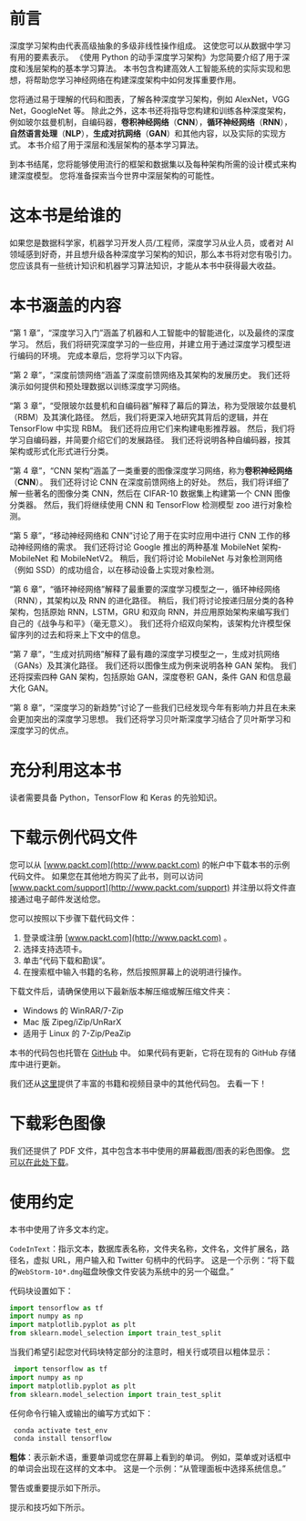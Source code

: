 # 前言

深度学习架构由代表高级抽象的多级非线性操作组成。 这使您可以从数据中学习有用的要素表示。 《使用 Python 的动手深度学习架构》为您简要介绍了用于深度和浅层架构的基本学习算法。 本书包含构建高效人工智能系统的实际实现和思想，将帮助您学习神经网络在构建深度架构中如何发挥重要作用。

您将通过易于理解的代码和图表，了解各种深度学习架构，例如 AlexNet，VGG Net，GoogleNet 等。 除此之外，这本书还将指导您构建和训练各种深度架构，例如玻尔兹曼机制，自编码器，**卷积神经网络**（**CNN**），**循环神经网络**（**RNN**），**自然语言处理**（**NLP**），**生成对抗网络**（**GAN**）和其他内容，以及实际的实现方式。 本书介绍了用于深层和浅层架构的基本学习算法。

到本书结尾，您将能够使用流行的框架和数据集以及每种架构所需的设计模式来构建深度模型。 您将准备探索当今世界中深层架构的可能性。

# 这本书是给谁的

如果您是数据科学家，机器学习开发人员/工程师，深度学习从业人员，或者对 AI 领域感到好奇，并且想升级各种深度学习架构的知识，那么本书将对您有吸引力。 您应该具有一些统计知识和机器学习算法知识，才能从本书中获得最大收益。

# 本书涵盖的内容

“第 1 章”，“深度学习入门”涵盖了机器和人工智能中的智能进化，以及最终的深度学习。 然后，我们将研究深度学习的一些应用，并建立用于通过深度学习模型进行编码的环境。 完成本章后，您将学习以下内容。

“第 2 章”，“深度前馈网络”涵盖了深度前馈网络及其架构的发展历史。 我们还将演示如何提供和预处理数据以训练深度学习网络。

“第 3 章”，“受限玻尔兹曼机和自编码器”解释了幕后的算法，称为受限玻尔兹曼机（RBM）及其演化路径。 然后，我们将更深入地研究其背后的逻辑，并在 TensorFlow 中实现 RBM。 我们还将应用它们来构建电影推荐器。 然后，我们将学习自编码器，并简要介绍它们的发展路径。 我们还将说明各种自编码器，按其架构或形式化形式进行分类。

“第 4 章”，“CNN 架构”涵盖了一类重要的图像深度学习网络，称为**卷积神经网络**（**CNN**）。 我们还将讨论 CNN 在深度前馈网络上的好处。 然后，我们将详细了解一些著名的图像分类 CNN，然后在 CIFAR-10 数据集上构建第一个 CNN 图像分类器。 然后，我们将继续使用 CNN 和 TensorFlow 检测模型 zoo 进行对象检测。

“第 5 章”，“移动神经网络和 CNN”讨论了用于在实时应用中进行 CNN 工作的移动神经网络的需求。 我们还将讨论 Google 推出的两种基准 MobileNet 架构-MobileNet 和 MobileNetV2。 稍后，我们将讨论 MobileNet 与对象检测网络（例如 SSD）的成功组合，以在移动设备上实现对象检测。

“第 6 章”，“循环神经网络”解释了最重要的深度学习模型之一，循环神经网络（RNN），其架构以及 RNN 的进化路径。 稍后，我们将讨论按递归层分类的各种架构，包括原始 RNN，LSTM，GRU 和双向 RNN，并应用原始架构来编写我们自己的《战争与和平》（毫无意义）。 我们还将介绍双向架构，该架构允许模型保留序列的过去和将来上下文中的信息。

“第 7 章”，“生成对抗网络”解释了最有趣的深度学习模型之一，生成对抗网络（GANs）及其演化路径。 我们还将以图像生成为例来说明各种 GAN 架构。 我们还将探索四种 GAN 架构，包括原始 GAN，深度卷积 GAN，条件 GAN 和信息最大化 GAN。

“第 8 章”，“深度学习的新趋势”讨论了一些我们已经发现今年有影响力并且在未来会更加突出的深度学习思想。 我们还将学习贝叶斯深度学习结合了贝叶斯学习和深度学习的优点。

# 充分利用这本书

读者需要具备 Python，TensorFlow 和 Keras 的先验知识。

# 下载示例代码文件

您可以从 [www.packt.com](http://www.packt.com) 的帐户中下载本书的示例代码文件。 如果您在其他地方购买了此书，则可以访问 [www.packt.com/support](http://www.packt.com/support) 并注册以将文件直接通过电子邮件发送给您。

您可以按照以下步骤下载代码文件：

1.  登录或注册 [www.packt.com](http://www.packt.com) 。
2.  选择支持选项卡。
3.  单击“代码下载和勘误”。
4.  在搜索框中输入书籍的名称，然后按照屏幕上的说明进行操作。

下载文件后，请确保使用以下最新版本解压缩或解压缩文件夹：

*   Windows 的 WinRAR/7-Zip
*   Mac 版 Zipeg/iZip/UnRarX
*   适用于 Linux 的 7-Zip/PeaZip

本书的代码包也托管在 [GitHub](https://github.com/PacktPublishing/Hands-On-Deep-Learning-Architectures-with-Python) 中。 如果代码有更新，它将在现有的 GitHub 存储库中进行更新。

我们还从[这里](https://github.com/PacktPublishing/)提供了丰富的书籍和视频目录中的其他代码包。 去看一下！

# 下载彩色图像

我们还提供了 PDF 文件，其中包含本书中使用的屏幕截图/图表的彩色图像。 [您可以在此处下载](https://www.packtpub.com/sites/default/files/downloads/9781788998086_ColorImages.pdf)。

# 使用约定

本书中使用了许多文本约定。

`CodeInText`：指示文本，数据库表名称，文件夹名称，文件名，文件扩展名，路径名，虚拟 URL，用户输入和 Twitter 句柄中的代码字。 这是一个示例：“将下载的`WebStorm-10*.dmg`磁盘映像文件安装为系统中的另一个磁盘。”

代码块设置如下：

```py
import tensorflow as tf
import numpy as np
import matplotlib.pyplot as plt
from sklearn.model_selection import train_test_split
```

当我们希望引起您对代码块特定部分的注意时，相关行或项目以粗体显示：

```py
 import tensorflow as tf
import numpy as np
import matplotlib.pyplot as plt
from sklearn.model_selection import train_test_split 
```

任何命令行输入或输出的编写方式如下：

```py
 conda activate test_env
 conda install tensorflow
```

**粗体**：表示新术语，重要单词或您在屏幕上看到的单词。 例如，菜单或对话框中的单词会出现在这样的文本中。 这是一个示例：“从管理面板中选择系统信息。”

警告或重要提示如下所示。

提示和技巧如下所示。
